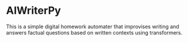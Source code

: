 # AIWriterPy
This is a simple digital homework automater that improvises writing and answers factual questions based on written contexts using transformers.
